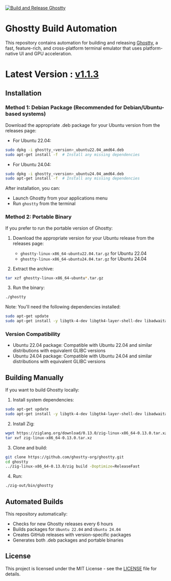 [![Build and Release Ghostty](https://github.com/MohamedElashri/build-ghostty/actions/workflows/build.yml/badge.svg?event=schedule)](https://github.com/MohamedElashri/build-ghostty/actions/workflows/build.yml)

# Ghostty Build Automation
This repository contains automation for building and releasing [Ghostty](https://github.com/ghostty-org/ghostty), a fast, feature-rich, and cross-platform terminal emulator that uses platform-native UI and GPU acceleration.

# Latest Version : [v1.1.3](https://github.com/MohamedElashri/build-ghostty/releases/tag/v1.1.3)

## Installation

### Method 1: Debian Package (Recommended for Debian/Ubuntu-based systems)
Download the appropriate .deb package for your Ubuntu version from the releases page:

- For Ubuntu 22.04:
```bash
sudo dpkg -i ghostty_<version>_ubuntu22.04_amd64.deb
sudo apt-get install -f  # Install any missing dependencies
```

- For Ubuntu 24.04:
```bash
sudo dpkg -i ghostty_<version>_ubuntu24.04_amd64.deb
sudo apt-get install -f  # Install any missing dependencies
```

After installation, you can:
- Launch Ghostty from your applications menu
- Run `ghostty` from the terminal

### Method 2: Portable Binary
If you prefer to run the portable version of Ghostty:

1. Download the appropriate version for your Ubuntu release from the releases page:
   - `ghostty-linux-x86_64-ubuntu22.04.tar.gz` for Ubuntu 22.04
   - `ghostty-linux-x86_64-ubuntu24.04.tar.gz` for Ubuntu 24.04

2. Extract the archive:
```bash
tar xzf ghostty-linux-x86_64-ubuntu*.tar.gz
```

3. Run the binary:
```bash
./ghostty
```

Note: You'll need the following dependencies installed:
```bash
sudo apt-get update
sudo apt-get install -y libgtk-4-dev libgtk4-layer-shell-dev libadwaita-1-dev gettext libxml2-utils pkg-config
```

### Version Compatibility
- Ubuntu 22.04 package: Compatible with Ubuntu 22.04 and similar distributions with equivalent GLIBC versions
- Ubuntu 24.04 package: Compatible with Ubuntu 24.04 and similar distributions with equivalent GLIBC versions

## Building Manually
If you want to build Ghostty locally:

1. Install system dependencies:
```bash
sudo apt-get update
sudo apt-get install -y libgtk-4-dev libgtk4-layer-shell-dev libadwaita-1-dev gettext libxml2-utils pkg-config git
```

2. Install Zig:
```bash
wget https://ziglang.org/download/0.13.0/zig-linux-x86_64-0.13.0.tar.xz
tar xvf zig-linux-x86_64-0.13.0.tar.xz
```

3. Clone and build:
```bash
git clone https://github.com/ghostty-org/ghostty.git
cd ghostty
../zig-linux-x86_64-0.13.0/zig build -Doptimize=ReleaseFast
```

4. Run:
```bash
./zig-out/bin/ghostty
```

## Automated Builds
This repository automatically:
- Checks for new Ghostty releases every 6 hours
- Builds packages for `Ubuntu 22.04` and `Ubuntu 24.04`
- Creates GitHub releases with version-specific packages
- Generates both .deb packages and portable binaries

## License
This project is licensed under the MIT License - see the [LICENSE](LICENSE) file for details.
